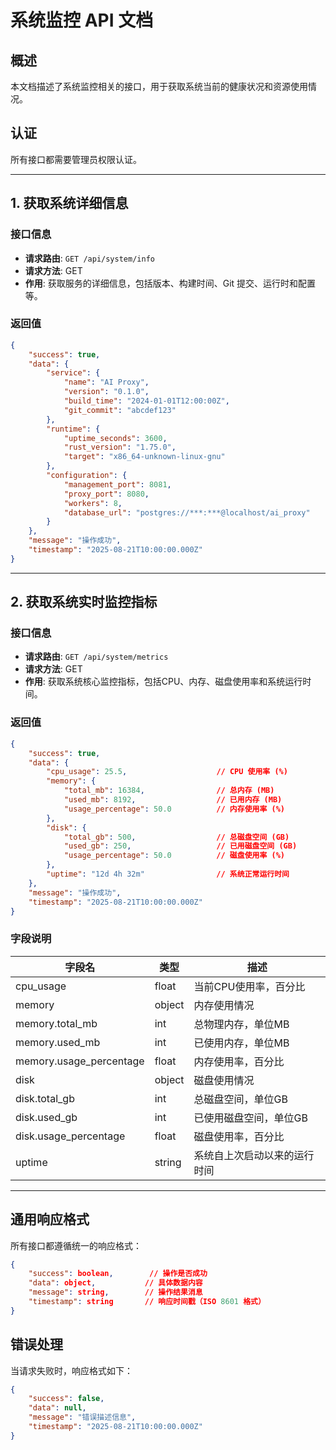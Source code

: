 # 系统监控 API 文档

## 概述

本文档描述了系统监控相关的接口，用于获取系统当前的健康状况和资源使用情况。

## 认证

所有接口都需要管理员权限认证。

---

## 1. 获取系统详细信息

### 接口信息
- **请求路由**: `GET /api/system/info`
- **请求方法**: GET
- **作用**: 获取服务的详细信息，包括版本、构建时间、Git 提交、运行时和配置等。

### 返回值
```json
{
    "success": true,
    "data": {
        "service": {
            "name": "AI Proxy",
            "version": "0.1.0",
            "build_time": "2024-01-01T12:00:00Z",
            "git_commit": "abcdef123"
        },
        "runtime": {
            "uptime_seconds": 3600,
            "rust_version": "1.75.0",
            "target": "x86_64-unknown-linux-gnu"
        },
        "configuration": {
            "management_port": 8081,
            "proxy_port": 8080,
            "workers": 8,
            "database_url": "postgres://***:***@localhost/ai_proxy"
        }
    },
    "message": "操作成功",
    "timestamp": "2025-08-21T10:00:00.000Z"
}
```

---

## 2. 获取系统实时监控指标

### 接口信息
- **请求路由**: `GET /api/system/metrics`
- **请求方法**: GET
- **作用**: 获取系统核心监控指标，包括CPU、内存、磁盘使用率和系统运行时间。

### 返回值
```json
{
    "success": true,
    "data": {
        "cpu_usage": 25.5,                    // CPU 使用率 (%)
        "memory": {
            "total_mb": 16384,                // 总内存 (MB)
            "used_mb": 8192,                  // 已用内存 (MB)
            "usage_percentage": 50.0          // 内存使用率 (%)
        },
        "disk": {
            "total_gb": 500,                  // 总磁盘空间 (GB)
            "used_gb": 250,                   // 已用磁盘空间 (GB)
            "usage_percentage": 50.0          // 磁盘使用率 (%)
        },
        "uptime": "12d 4h 32m"                // 系统正常运行时间
    },
    "message": "操作成功",
    "timestamp": "2025-08-21T10:00:00.000Z"
}
```

### 字段说明
| 字段名 | 类型 | 描述 |
|--------|------|------|
| cpu_usage | float | 当前CPU使用率，百分比 |
| memory | object | 内存使用情况 |
| memory.total_mb | int | 总物理内存，单位MB |
| memory.used_mb | int | 已使用内存，单位MB |
| memory.usage_percentage | float | 内存使用率，百分比 |
| disk | object | 磁盘使用情况 |
| disk.total_gb | int | 总磁盘空间，单位GB |
| disk.used_gb | int | 已使用磁盘空间，单位GB |
| disk.usage_percentage | float | 磁盘使用率，百分比 |
| uptime | string | 系统自上次启动以来的运行时间 |

---

## 通用响应格式

所有接口都遵循统一的响应格式：

```json
{
    "success": boolean,        // 操作是否成功
    "data": object,           // 具体数据内容
    "message": string,        // 操作结果消息
    "timestamp": string       // 响应时间戳（ISO 8601 格式）
}
```

## 错误处理

当请求失败时，响应格式如下：

```json
{
    "success": false,
    "data": null,
    "message": "错误描述信息",
    "timestamp": "2025-08-21T10:00:00.000Z"
}
```
